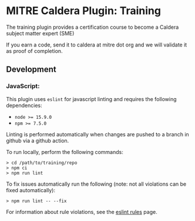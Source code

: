 # MITRE Caldera Plugin: Training

The training plugin provides a certification course to become a Caldera subject matter expert (SME)

If you earn a code, send it to caldera at mitre dot org and we will validate it as proof of completion.

## Development

### JavaScript:
This plugin uses `eslint` for javascript linting and requires the following dependencies:

* `node >= 15.9.0`
* `npm >= 7.5.0`

Linting is performed automatically when changes are pushed to a branch in github via a github
action.

To run locally, perform the following commands:

```
> cd /path/to/training/repo
> npm ci
> npm run lint
```

To fix issues automatically run the following (note: not all violations can be fixed automatically):

```
> npm run lint -- --fix
```

For information about rule violations, see the [eslint rules](https://eslint.org/docs/rules/) page.
